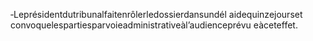 ‐Leprésidentdutribunalfaitenrôlerledossierdansundél aidequinzejourset convoquelespartiesparvoieadministrativeàl’audienceprévu eàceteffet.